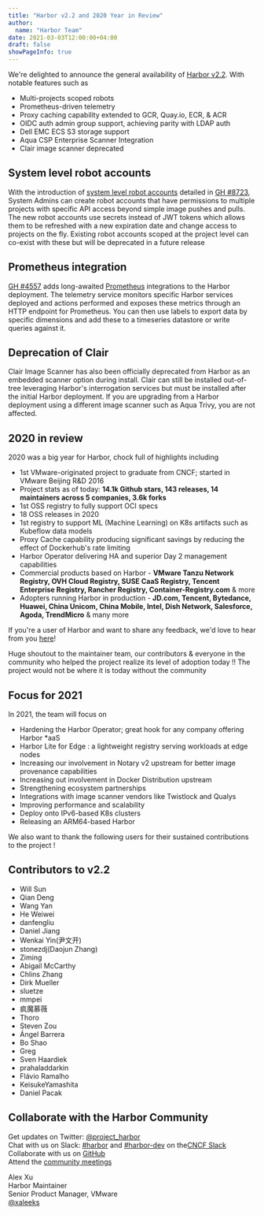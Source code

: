 ```yaml
---
title: "Harbor v2.2 and 2020 Year in Review"
author:
  name: "Harbor Team"
date: 2021-03-03T12:00:00+04:00
draft: false
showPageInfo: true
---
```


We're delighted to announce the general availability of [Harbor
v2.2](https://github.com/goharbor/harbor/releases/tag/v2.2.0). With
notable features such as

- Multi-projects scoped robots
- Prometheus-driven telemetry
- Proxy caching capability extended to GCR, Quay.io, ECR, & ACR
- OIDC auth admin group support, achieving parity with LDAP auth
- Dell EMC ECS S3 storage support
- Aqua CSP Enterprise Scanner Integration
- Clair image scanner deprecated

## System level robot accounts

With the introduction of [system level robot
accounts](https://goharbor.io/docs/2.2.0/administration/robot-accounts/)
detailed in [GH #8723](https://github.com/goharbor/harbor/issues/8723), System Admins can create robot accounts that have permissions to multiple projects with specific API access beyond simple image pushes and pulls. The new robot accounts use secrets instead of JWT tokens which allows them to be
refreshed with a new expiration date and change access to projects on
the fly. Existing robot accounts scoped at the project level can
co-exist with these but will be deprecated in a future release

## Prometheus integration

[GH #4557](https://github.com/goharbor/harbor/issues/4557) adds
long-awaited [Prometheus](https://goharbor.io/docs/2.2.0/administration/metrics/#scrapping-metrics-with-prometheus) integrations
to the Harbor deployment. The telemetry service monitors specific Harbor
services deployed and actions performed and exposes these metrics
through an HTTP endpoint for Prometheus. You can then use labels to
export data by specific dimensions and add these to a timeseries
datastore or write queries against it.

## Deprecation of Clair

Clair Image Scanner has also been officially deprecated from Harbor as
an embedded scanner option during install. Clair can still be installed
out-of-tree leveraging Harbor's interrogation services but must be
installed after the initial Harbor deployment. If you are upgrading from
a Harbor deployment using a different image scanner such as Aqua Trivy,
you are not affected.

## 2020 in review

2020 was a big year for Harbor, chock full of highlights including

- 1st VMware-originated project to graduate from CNCF; started in
    VMware Beijing R&D 2016
- Project stats as of today: **14.1k Github stars, 143 releases, 14
    maintainers across 5 companies, 3.6k forks**
- 1st OSS registry to fully support OCI specs
- 18 OSS releases in 2020
- 1st registry to support ML (Machine Learning) on K8s artifacts such
  as Kubeflow data models
- Proxy Cache capability producing significant savings by reducing the
  effect of Dockerhub's rate limiting
- Harbor Operator delivering HA and superior Day 2 management
  capabilities
- Commercial products based on Harbor - **VMware Tanzu Network
  Registry, OVH Cloud Registry, SUSE CaaS Registry, Tencent Enterprise
  Registry, Rancher Registry, Container-Registry.com** & more
- Adopters running Harbor in production - **JD.com, Tencent,
  Bytedance, Huawei, China Unicom, China Mobile, Intel, Dish Network,
  Salesforce, Agoda, TrendMicro** & many more

If you're a user of Harbor and want to share any feedback, we'd love to
hear from you [here](https://github.com/goharbor/community/issues/115)!

Huge shoutout to the maintainer team, our contributors & everyone in the
community who helped the project realize its level of adoption today !!
The project would not be where it is today without the community

## Focus for 2021

In 2021, the team will focus on

- Hardening the Harbor Operator; great hook for any company offering
  Harbor *aaS
- Harbor Lite for Edge : a lightweight registry serving workloads at
  edge nodes
- Increasing our involvement in Notary v2 upstream for better image
  provenance capabilities
- Increasing out involvement in Docker Distribution upstream
- Strengthening ecosystem partnerships
- Integrations with image scanner vendors like Twistlock and Qualys
- Improving performance and scalability
- Deploy onto IPv6-based K8s clusters
- Releasing an ARM64-based Harbor

We also want to thank the following users for their sustained
contributions to the project !

## Contributors to v2.2

- Will Sun
- Qian Deng
- Wang Yan
- He Weiwei
- danfengliu
- Daniel Jiang
- Wenkai Yin(尹文开)
- stonezdj(Daojun Zhang)
- Ziming
- Abigail McCarthy
- Chlins Zhang
- Dirk Mueller
- sluetze
- mmpei
- 疯魔慕薇
- Thoro
- Steven Zou
- Ángel Barrera
- Bo Shao
- Greg
- Sven Haardiek
- prahaladdarkin
- Flávio Ramalho
- KeisukeYamashita
- Daniel Pacak

## Collaborate with the Harbor Community

Get updates on Twitter: [@project\_harbor](https://twitter.com/project_harbor)  
Chat with us on Slack: [#harbor](https://cloud-native.slack.com/messages/harbor)
and [#harbor-dev](https://cloud-native.slack.com/messages/harbor-dev)
on the[CNCF Slack](https://slack.cncf.io/)  
Collaborate with us on [GitHub](https://github.com/goharbor/harbor)  
Attend the [community meetings](https://github.com/goharbor/community/wiki/Harbor-Community-Meetings)

Alex Xu  
Harbor Maintainer  
Senior Product Manager, VMware  
[@xaleeks](https://github.com/xaleeks)
